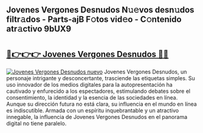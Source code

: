 ## Jovenes Vergones Desnudos N𝚞𝚎vos desn𝚞dos filtr𝚊dos - Parts-ajB F𝚘tos vid𝚎o - C𝚘ntenido atr𝚊ctivo 9bUX9

# <h2><a href="http://mb53yp.tromn.icu/?c=Jovenes+Vergones+Desnudos">🔗👉👉👉 Jovenes Vergones Desnudos 🔗🔗</a></h2>

[![Jovenes Vergones Desnudos nuevo](https://i.imgur.com/pEAQMta.gif)](http://mb53yp.tromn.icu/?c=Jovenes+Vergones+Desnudos)
Jovenes Vergones Desnudos, un personaje intrigante y desconcertante, trasciende las etiquetas simples. Su uso innovador de los medios digitales para la autopresentación ha cautivado y enfurecido a los espectadores, estimulando debates sobre el consentimiento, la identidad y la esencia de las sociedades en línea. Aunque su dirección futura no está clara, su influencia en el mundo en línea es indiscutible. Armada con un espíritu inquebrantable y un atractivo innegable, la influencia de Jovenes Vergones Desnudos en el panorama digital no tiene paralelo.

